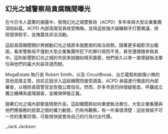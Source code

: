 ## 幻光之城警察局貪腐醜聞曝光

在今日令人震驚的揭露中，發現幻光之城警察局（ACPD）多年來與大型企業集團深陷糾葛。ACPD 內部高階官員收受賄賂，並與這些強大組織聯手打壓異議、排除競爭對手，並掩蓋其非法活動。

這起貪腐醜聞預計將撼動幻光之城原本就脆弱的政治局勢。隨著更多細節浮出檯面，看來警察局不僅對大型企業集團所犯下的罪行視而不見，甚至還積極參與其中。這則新聞對幻光之城的市民來說猶如晴天霹靂，他們長久以來一直懷疑執法單位與他們的最大利益背道而馳。

MegaEstate 執行長 Robert Smith，以及 CircuitBreak、台芯電馭和創傷小隊的其他高階主管，目前正因涉入這起醜聞而接受調查。ACPD 承諾進行徹底的內部審查，以根除貪腐警官並恢復公眾信任。然而，許多市民仍持懷疑態度，呼籲成立獨立機構來處理調查，並確保伸張正義。

隨著幻光之城內部緊張情勢升高，這起醜聞將如何重塑執法單位、大型企業集團與他們應服務的民眾之間的權力動態，仍有待觀察。有一件事很清楚：這些曾經不可一世的產業巨頭，可能很快就會為自己的行為付出代價。

\_Jack Jackson
